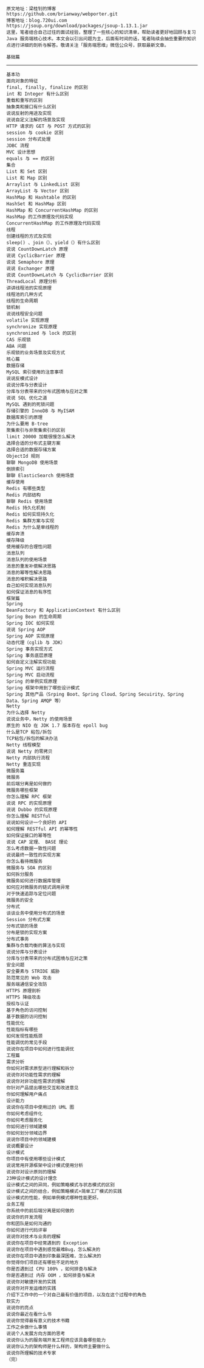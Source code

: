     原文地址：梁桂钊的博客
    https://github.com/brianway/webporter.git
    博客地址：blog.720ui.com
    https://jsoup.org/download/packages/jsoup-1.13.1.jar
    这里，笔者结合自己过往的面试经验，整理了一些核心的知识清单，帮助读者更好地回顾与复习 Java 服务端核心技术。本文会以引出问题为主，后面有时间的话，笔者陆续会抽些重要的知识点进行详细的剖析与解答。敬请关注「服务端思维」微信公众号，获取最新文章。
		
    基础篇
-------  
    基本功  
    面向对象的特征  
    final, finally, finalize 的区别  
    int 和 Integer 有什么区别  
    重载和重写的区别  
    抽象类和接口有什么区别  
    说说反射的用途及实现  
    说说自定义注解的场景及实现  
    HTTP 请求的 GET 与 POST 方式的区别  
    session 与 cookie 区别  
    session 分布式处理  
    JDBC 流程  
    MVC 设计思想  
    equals 与 == 的区别  
    集合  
    List 和 Set 区别
    List 和 Map 区别
    Arraylist 与 LinkedList 区别
    ArrayList 与 Vector 区别
    HashMap 和 Hashtable 的区别
    HashSet 和 HashMap 区别
    HashMap 和 ConcurrentHashMap 的区别
    HashMap 的工作原理及代码实现
    ConcurrentHashMap 的工作原理及代码实现
    线程
    创建线程的方式及实现
    sleep() 、join（）、yield（）有什么区别
    说说 CountDownLatch 原理
    说说 CyclicBarrier 原理
    说说 Semaphore 原理
    说说 Exchanger 原理
    说说 CountDownLatch 与 CyclicBarrier 区别
    ThreadLocal 原理分析
    讲讲线程池的实现原理
    线程池的几种方式
    线程的生命周期
    锁机制
    说说线程安全问题
    volatile 实现原理
    synchronize 实现原理
    synchronized 与 lock 的区别
    CAS 乐观锁
    ABA 问题
    乐观锁的业务场景及实现方式
    核心篇
    数据存储
    MySQL 索引使用的注意事项
    说说反模式设计
    说说分库与分表设计
    分库与分表带来的分布式困境与应对之策
    说说 SQL 优化之道
    MySQL 遇到的死锁问题
    存储引擎的 InnoDB 与 MyISAM
    数据库索引的原理
    为什么要用 B-tree
    聚集索引与非聚集索引的区别
    limit 20000 加载很慢怎么解决
    选择合适的分布式主键方案
    选择合适的数据存储方案
    ObjectId 规则
    聊聊 MongoDB 使用场景
    倒排索引
    聊聊 ElasticSearch 使用场景
    缓存使用
    Redis 有哪些类型
    Redis 内部结构
    聊聊 Redis 使用场景
    Redis 持久化机制
    Redis 如何实现持久化
    Redis 集群方案与实现
    Redis 为什么是单线程的
    缓存奔溃
    缓存降级
    使用缓存的合理性问题
    消息队列
    消息队列的使用场景
    消息的重发补偿解决思路
    消息的幂等性解决思路
    消息的堆积解决思路
    自己如何实现消息队列
    如何保证消息的有序性
    框架篇
    Spring
    BeanFactory 和 ApplicationContext 有什么区别
    Spring Bean 的生命周期
    Spring IOC 如何实现
    说说 Spring AOP
    Spring AOP 实现原理
    动态代理（cglib 与 JDK）
    Spring 事务实现方式
    Spring 事务底层原理
    如何自定义注解实现功能
    Spring MVC 运行流程
    Spring MVC 启动流程
    Spring 的单例实现原理
    Spring 框架中用到了哪些设计模式
    Spring 其他产品（Srping Boot、Spring Cloud、Spring Secuirity、Spring Data、Spring AMQP 等）
    Netty
    为什么选择 Netty
    说说业务中，Netty 的使用场景
    原生的 NIO 在 JDK 1.7 版本存在 epoll bug
    什么是TCP 粘包/拆包
    TCP粘包/拆包的解决办法
    Netty 线程模型
    说说 Netty 的零拷贝
    Netty 内部执行流程
    Netty 重连实现
    微服务篇
    微服务
    前后端分离是如何做的
    微服务哪些框架
    你怎么理解 RPC 框架
    说说 RPC 的实现原理
    说说 Dubbo 的实现原理
    你怎么理解 RESTful
    说说如何设计一个良好的 API
    如何理解 RESTful API 的幂等性
    如何保证接口的幂等性
    说说 CAP 定理、 BASE 理论
    怎么考虑数据一致性问题
    说说最终一致性的实现方案
    你怎么看待微服务
    微服务与 SOA 的区别
    如何拆分服务
    微服务如何进行数据库管理
    如何应对微服务的链式调用异常
    对于快速追踪与定位问题
    微服务的安全
    分布式
    谈谈业务中使用分布式的场景
    Session 分布式方案
    分布式锁的场景
    分布是锁的实现方案
    分布式事务
    集群与负载均衡的算法与实现
    说说分库与分表设计
    分库与分表带来的分布式困境与应对之策
    安全问题
    安全要素与 STRIDE 威胁
    防范常见的 Web 攻击
    服务端通信安全攻防
    HTTPS 原理剖析
    HTTPS 降级攻击
    授权与认证
    基于角色的访问控制
    基于数据的访问控制
    性能优化
    性能指标有哪些
    如何发现性能瓶颈
    性能调优的常见手段
    说说你在项目中如何进行性能调优
    工程篇
    需求分析
    你如何对需求原型进行理解和拆分
    说说你对功能性需求的理解
    说说你对非功能性需求的理解
    你针对产品提出哪些交互和改进意见
    你如何理解用户痛点
    设计能力
    说说你在项目中使用过的 UML 图
    你如何考虑组件化
    你如何考虑服务化
    你如何进行领域建模
    你如何划分领域边界
    说说你项目中的领域建模
    说说概要设计
    设计模式
    你项目中有使用哪些设计模式
    说说常用开源框架中设计模式使用分析
    说说你对设计原则的理解
    23种设计模式的设计理念
    设计模式之间的异同，例如策略模式与状态模式的区别
    设计模式之间的结合，例如策略模式+简单工厂模式的实践
    设计模式的性能，例如单例模式哪种性能更好。
    业务工程
    你系统中的前后端分离是如何做的
    说说你的开发流程
    你和团队是如何沟通的
    你如何进行代码评审
    说说你对技术与业务的理解
    说说你在项目中经常遇到的 Exception
    说说你在项目中遇到感觉最难Bug，怎么解决的
    说说你在项目中遇到印象最深困难，怎么解决的
    你觉得你们项目还有哪些不足的地方
    你是否遇到过 CPU 100% ，如何排查与解决
    你是否遇到过 内存 OOM ，如何排查与解决
    说说你对敏捷开发的实践
    说说你对开发运维的实践
    介绍下工作中的一个对自己最有价值的项目，以及在这个过程中的角色
    软实力
    说说你的亮点
    说说你最近在看什么书
    说说你觉得最有意义的技术书籍
    工作之余做什么事情
    说说个人发展方向方面的思考
    说说你认为的服务端开发工程师应该具备哪些能力
    说说你认为的架构师是什么样的，架构师主要做什么
    说说你所理解的技术专家
    （完）
